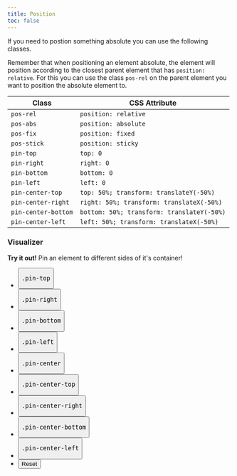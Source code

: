 ```yaml
---
title: Position
toc: false
---
```


If you need to postion something absolute you can use the following classes.

Remember that when positioning an element absolute, the element will position
according to the closest parent element that has `position: relative`. For this
you can use the class `pos-rel` on the parent element you want to position the
absolute element to.

<table class="table mb-4">
  <thead>
    <tr>
      <th>Class</th>
      <th>CSS Attribute</th>
    </tr>
  </thead>
  <tbody>
    <tr>
      <td data-label="Class"><code>pos-rel</code></td>
      <td data-label="CSS Attribute"><code>position: relative</code></td>
    </tr>
    <tr>
      <td data-label="Class"><code>pos-abs</code></td>
      <td data-label="CSS Attribute"><code>position: absolute</code></td>
    </tr>
    <tr>
      <td data-label="Class"><code>pos-fix</code></td>
      <td data-label="CSS Attribute"><code>position: fixed</code></td>
    </tr>
    <tr>
      <td data-label="Class"><code>pos-stick</code></td>
      <td data-label="CSS Attribute"><code>position: sticky</code></td>
    </tr>
    <tr>
      <td data-label="Class"><code>pin-top</code></td>
      <td data-label="CSS Attribute"><code>top: 0</code></td>
    </tr>
    <tr>
      <td data-label="Class"><code>pin-right</code></td>
      <td data-label="CSS Attribute"><code>right: 0</code></td>
    </tr>
    <tr>
      <td data-label="Class"><code>pin-bottom</code></td>
      <td data-label="CSS Attribute"><code>bottom: 0</code></td>
    </tr>
    <tr>
      <td data-label="Class"><code>pin-left</code></td>
      <td data-label="CSS Attribute"><code>left: 0</code></td>
    </tr>
    <tr>
      <td data-label="Class"><code>pin-center-top</code></td>
      <td data-label="CSS Attribute"><code>top: 50%; transform: translateY(-50%)</code></td>
    </tr>
    <tr>
      <td data-label="Class"><code>pin-center-right</code></td>
      <td data-label="CSS Attribute"><code>right: 50%; transform: translateX(-50%)</code></td>
    </tr>
    <tr>
      <td data-label="Class"><code>pin-center-bottom</code></td>
      <td data-label="CSS Attribute"><code>bottom: 50%; transform: translateY(-50%)</code></td>
    </tr>
    <tr>
      <td data-label="Class"><code>pin-center-left</code></td>
      <td data-label="CSS Attribute"><code>left: 50%; transform: translateX(-50%)</code></td>
    </tr>
  </tbody>
</table>

<section>
  <h3 class="text--light text--size-md mb-3">Visualizer</h3>
  <div class="linear-gradient inverted px-4 py-3 block-container" 
      data-callout-header="tables tip" 
      data-callout-radius="0 3rem 0 3rem"
      data-gradient-direction="30deg"
      data-gradient-start="midnightblue 20%, purple 40%"
      data-gradient-stop="indigo"
      data-gradient-fallback="indigo">
    <i class="pi-rocket mr-1"></i>
    <strong class="mr-1">Try it out!</strong> 
    Pin an element to different sides of it's container!
  </div>
  <div class="visualizer block-container p-3 py-4 border border--color-lighter border--width-5 tablet-up-2">
    <div class="actions block">
      <ul class="list">
        <li>
          <button class="button" data-example-elements="pos-abs pin-top">
            <pre>.pin-top</pre>
          </button>
        </li>
        <li>
          <button class="button" data-example-elements="pin-right">
            <pre>.pin-right</pre>
          </button>
        </li>
        <li>
          <button class="button" data-example-elements="pin-bottom">
            <pre>.pin-bottom</pre>
          </button>
        </li>
        <li>
          <button class="button" data-example-elements="pin-left">
            <pre>.pin-left</pre>
          </button>
        </li>
        <li>
          <button class="button" data-example-elements="pin-center">
            <pre>.pin-center</pre>
          </button>
        </li>
        <li>
          <button class="button" data-example-elements="pin-center-top">
            <pre>.pin-center-top</pre>
          </button>
        </li>
        <li>
          <button class="button" data-example-elements="pin-center-right">
            <pre>.pin-center-right</pre>
          </button>
        </li>
        <li>
          <button class="button" data-example-elements="pin-center-bottom">
            <pre>.pin-center-bottom</pre>
          </button>
        </li>
        <li>
          <button class="button" data-example-elements="pin-center-left">
            <pre>.pin-center-left</pre>
          </button>
        </li>
        <li>
          <button class="button button--salmon text--white" data-reset="true">
            Reset
          </button>
        </li>
      </ul>
    </div>
    <div class="results rounded-2 block background--dark p-3" data-default-class="pos-rel vh-25 w-100">
      <div class="abstract-element background--light-purple border border--color-white pos-abs"></div>
    </div>
  </div>
</section>